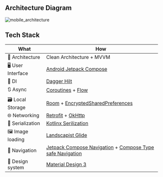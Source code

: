 ## Architecture Diagram

![mobile_architecture](https://github.com/AndroBrain/DoborPartneraAndroid/assets/75139757/96a40438-5d5d-44cf-84ed-94875370bf60)

## Tech Stack

| What                                    | How                                                                                                                                                                             |
|-----------------------------------------|---------------------------------------------------------------------------------------------------------------------------------------------------------------------------------|
| 🧩 Architecture                         | Clean Architecture + MVVM                                                                                                        |
| 🖥️ User Interface                       | [Android Jetpack Compose](https://developer.android.com/jetpack/compose)                                                                                                          |
| 💉 DI                                   | [Dagger Hilt](https://dagger.dev/hilt/)                                                                                                                                                |
| 🔃 Async                                | [Coroutines](https://kotlinlang.org/docs/coroutines-overview.html) + [Flow](https://kotlinlang.org/docs/flow.html) |
| 🗃️ Local Storage                        | [Room](https://developer.android.com/training/data-storage/room/) + [EncryptedSharedPreferences](https://developer.android.com/reference/androidx/security/crypto/EncryptedSharedPreferences) |
| 🌐 Networking                           | [Retrofit](https://square.github.io/retrofit/) + [OkHttp](https://square.github.io/okhttp/) |
| 📜 Serialization                        | [Kotlinx Serilization](https://github.com/Kotlin/kotlinx.serialization) |
| 🖼️ Image loading                        | [Landscapist Glide](https://github.com/skydoves/landscapist?tab=readme-ov-file#glide) |
| 🧭 Navigation                           | [Jetpack Compose Navigation](https://developer.android.com/jetpack/compose/navigation) + [Compose Type safe Navigation](https://developer.android.com/guide/navigation/design/type-safety) |
| 🎨 Design system                        | [Material Design 3](https://m3.material.io/) |
